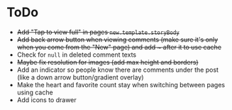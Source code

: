 # ToDo
- ~~Add "Tap to view full" in pages `new.template.storyBody`~~
- ~~Add back arrow button when viewing comments (make sure it's only when you come from the "New" page) and add ~ after it to use cache~~
- Check for `null` in deleted comment texts
- ~~Maybe fix resolution for images (add max height and borders)~~
- Add an indicator so people know there are comments under the post (like a down arrow button/gradient overlay)
- Make the heart and favorite count stay when switching between pages using cache
- Add icons to drawer